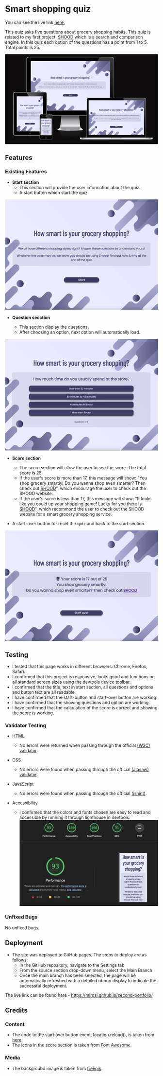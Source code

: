 # Smart shopping quiz
You can see the live link [here.](https://mjrosi.github.io/second-portfolio/)

This quiz asks five questions about grocery shopping habits. This quiz is related to my first project, [SHOOD](https://mjrosi.github.io/my-first-portfolio/) which is a search and comparison engine. In this quiz each option of the questions has a point from 1 to 5. Total points is 25.

![responsivness](assets/images/Screenshot-responsive.png)


## Features 

### Existing Features

- __Start section__
  - This section will provide the user information about the quiz.
  - A start button which start the quiz.

![start-section](/assets/images/Screenshot-start.png)

- __Question secction__

  - This section display the questions.
  - After choosing an option, next option will automatically load.

![question-section](assets/images/Screenshot-questions.png)

- __Score section__

  - The score section will allow the user to see the score. The total score is 25. 
  - If the user's score is more than 17, this message will show: "You shop grocery smartly!
Do you wanna shop even smarter? Then check out [SHOOD](https://mjrosi.github.io/my-first-portfolio/)", which encourage the user to check out the SHOOD website.
  - If the user's score is less than 17, this message will show: "It looks like you could up your shopping game!
Lucky for you there is [SHOOD](https://mjrosi.github.io/my-first-portfolio/)", which recommond the user to check out the SHOOD website for a smart grocery shopping service.
 - A start-over button for reset the quiz and back to the start section. 

![score-section](assets/images/Screenshot-score.png)


## Testing
- I tested that this page works in different browsers: Chrome, Firefox, Safari.
- I confirmed that this project is responsive, looks good and functions on all standard screen sizes using the devtools device toolbar.
- I confirmed that the title, text in start section, all questions and options and button text are all readable.
- I have confirmed that the start-button and start-over button are working.
- I have confirmed that the showing questions and option are working.
- I have confirmed that the calculation of the score is correct and showing the score is working.

### Validator Testing 

- HTML 
  - No errors were returned when passing through the official [(W3C) validator](https://validator.w3.org/nu/?doc=https%3A%2F%2Fmjrosi.github.io%2Fsecond-portfolio%2F).

- CSS
  - No errors were found when passing through the official [(Jigsaw) validator](https://jigsaw.w3.org/css-validator/validator?uri=https%3A%2F%2Fmjrosi.github.io%2Fsecond-portfolio%2F&profile=css3svg&usermedium=all&warning=1&vextwarning=&lang=en).

- JavaScript
  - No errors were found when passing through the official [(jshint)](https://jshint.com/).

- Accessibility
  - I confirmed that the colors and fonts chosen are easy to read and accessible by running it through lighthouse in devtools.
![access](assets/images/Screenshot-acces.png)


### Unfixed Bugs
No unfixed bugs. 

## Deployment

- The site was deployed to GitHub pages. The steps to deploy are as follows: 
  - In the GitHub repository, navigate to the Settings tab 
  - From the source section drop-down menu, select the Main Branch
  - Once the main branch has been selected, the page will be automatically refreshed with a detailed ribbon display to indicate the successful deployment. 

The live link can be found here - https://mjrosi.github.io/second-portfolio/


## Credits 

### Content 

- The code to the start over button event, location.reload(), is taken from [here](https://www.freecodecamp.org/news/.refresh-the-page-in-javascript-js-reload-window-tutorial/).
- The icons in the score section is taken from [Font Awesome](https://fontawesome.com/).

### Media

- The backgroubd image is taken from [freepik](https://www.freepik.com/).
